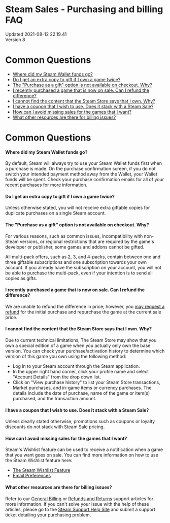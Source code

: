 # Steam Sales - Purchasing and billing FAQ
Updated 2021-08-12 22.19.41  
Version 8  

# Common Questions

* [Where did my Steam Wallet funds go?](#misswal)
* [Do I get an extra copy to gift if I own a game twice?](#xtrac)
* [The "Purchase as a gift" option is not available on checkout. Why?](#giftpur)
* [I recently purchased a game that is now on sale. Can I refund the difference?](#missedsale)
* [I cannot find the content that the Steam Store says that I own. Why?](#ownershipcheck)
* [I have a coupon that I wish to use. Does it stack with a Steam Sale?](#coupons)
* [How can I avoid missing sales for the games that I want?](#wishlist)
* [What other resources are there for billing issues?](#other)

    
  
# Common Questions
  
#### Where did my Steam Wallet funds go?
  
By default, Steam will always try to use your Steam Wallet funds first when a purchase is made. On the purchase confirmation screen, if you do not switch your intended payment method away from the Wallet, your Wallet funds will be spent. Check your purchase confirmation emails for all of your recent purchases for more information.  
  
#### Do I get an extra copy to gift if I own a game twice?
  
Unless otherwise stated, you will not receive extra giftable copies for duplicate purchases on a single Steam account.  
  
#### The "Purchase as a gift" option is not available on checkout. Why?
  
For various reasons, such as common issues, incompatibility with non-Steam versions, or regional restrictions that are required by the game's developer or publisher, some games and addons cannot be gifted.  
  
All multi-pack offers, such as 2, 3, and 4-packs, contain between one and three giftable subscriptions and one subscription towards your own account. If you already have the subscription on your account, you will not be able to purchase the multi-pack, even if your intention is to send all copies as gifts.  
  
#### I recently purchased a game that is now on sale. Can I refund the difference?
  
We are unable to refund the difference in price; however, you [may request a refund](https://help.steampowered.com/en/faqs/view/784C-923B-A4A1-C825) for the initial purchase and repurchase the game at the current sale price.  
  
#### I cannot find the content that the Steam Store says that I own. Why?
  
Due to current technical limitations, The Steam Store may show that you own a special edition of a game when you actually only own the base version. You can check your purchase/activation history to determine which version of this game you own using the following method:  

* Log in to your Steam account through the Steam application.
* In the upper right hand corner, click your profile name and select "Account Details" from the drop down list.
* Click on "View purchase history" to list your Steam Store transactions, Market purchases, and in-game items or currency purchases. The details include the date of purchase, name of the game or item(s) purchased, and the transaction amount.

  
#### I have a coupon that I wish to use. Does it stack with a Steam Sale?
  
Unless clearly stated otherwise, promotions such as coupons or loyalty discounts do not stack with Steam Sale pricing.  
  
#### How can I avoid missing sales for the games that I want?
  
Steam's Wishlist feature can be used to receive a notification when a game that you want goes on sale. You can find more information on how to use the Steam Wishlist feature here:  

* [The Steam Wishlist Feature](https://help.steampowered.com/en/faqs/view/0CAD-3B4D-B874-A065)
* [Email Preferences](https://store.steampowered.com/account/emailoptout)

  
#### What other resources are there for billing issues?
  
Refer to our [General Billing](https://support.steampowered.com/kb_cat.php?id=92) or [Refunds and Returns](https://support.steampowered.com/kb_cat.php?id=60) support articles for more information. If you can't solve your issue with the help of these articles, please go to the [Steam Support Help Site](https://help.steampowered.com) and submit a support ticket detailing your purchasing problem.